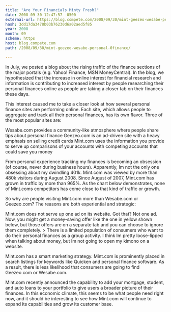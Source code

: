 ```yaml
---
title: "Are Your Financials Minty Fresh?"
date: 2008-09-30 12:47:57 -0500
external-url: https://blog.compete.com/2008/09/30/mint-geezeo-wesabe-personal-0finance/
hash: 3dd17da3478b03b76230d6a02aed5f85
year: 2008
month: 09
scheme: https
host: blog.compete.com
path: /2008/09/30/mint-geezeo-wesabe-personal-0finance/

---
```


In July, we posted a blog about the rising traffic of the finance sections of the major portals (e.g. Yahoo! Finance, MSN MoneyCentral). In the blog, we hypothesized that the increase in online interest for financial research and information is contributing to increased interest by people researching their personal finances online as people are taking a closer tab on their finances these days.

This interest caused me to take a closer look at how several personal finance sites are performing online.  Each site, which allows people to aggregate and track all their personal finances, has its own flavor. Three of the most popular sites are: 


Wesabe.com provides a community-like atmosphere where people share tips about personal finance
Geezeo.com is an ad-driven site with a heavy emphasis on selling credit cards
Mint.com uses the information you provide to serve up comparisons of your accounts with competing accounts that could save you money

From personal experience tracking my finances is becoming an obsession (of course, never during business hours). Apparently, Im not the only one obsessing about my dwindling 401k. Mint.com was viewed by more than 480k visitors during August 2008. Since August of 2007, Mint.com has grown in traffic by more than 965%. As the chart below demonstrates, none of Mint.coms competitors has come close to that kind of traffic or growth. 


So why are people visiting Mint.com more than Wesabe.com or Geezeo.com? The reasons are both experiential and strategic:


Mint.com does not serve up one ad on its website. Got that? Not one ad. Now, you might get a money-saving offer like the one in yellow shown below, but those offers are on a separate tab and you can choose to ignore them completely.
&gt;
There is a limited population of consumers who want to do their personal finances as a group activity. I think Im pretty loose-lipped when talking about money, but Im not going to open my kimono on a website.




Mint.com has a smart marketing strategy. Mint.com is prominently placed in search listings for keywords like Quicken and personal finance software. As a result, there is less likelihood that consumers are going to find Geezeo.com or Wesabe.com.

Mint.com recently announced the capability to add your mortgage, student, and auto loans to your portfolio to give users a broader picture of their finances.  In this economic climate, this seems to be what people need right now, and it should be interesting to see how Mint.com will continue to expand its capabilities and grow its customer base.
